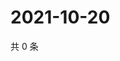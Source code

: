 # 2021-10-20

共 0 条

<!-- BEGIN WEIBO -->
<!-- 最后更新时间 Wed Oct 20 2021 04:14:44 GMT+0800 (China Standard Time) -->

<!-- END WEIBO -->
